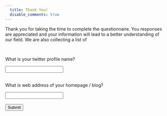 ```yaml
---
  title: Thank You!
  disable_comments: true
---
```


Thank you for taking the time to complete the questionnaire. You responses are 
appreciated and your information will lead to a better understanding of our 
field. We are also collecting a list of 

<form action=
"https://docs.google.com/spreadsheet/formResponse?hl=en_GB&amp;formkey=dHhmZ2k2U3RnZVA5VVlFdW51b1ZmRlE6MQ&amp;ifq"
method="post" id="ss-form" name="ss-form">
<br>

What is your twitter profile name?
<div class="errorbox-good">
  <div class="ss-item ss-text">
    <div class="ss-form-entry">
      <label class="ss-q-title" for="entry_0"></label> <input type="text"
      name="entry.0.single" value="" class="ss-q-short" id=
      "entry_0">
    </div>
  </div>
</div>
<br>

What is web address of your homepage / blog?
<div class="errorbox-good">
  <div class="ss-item ss-text">
    <div class="ss-form-entry">
      <label class="ss-q-title" for="entry_1"></label>
      <input type="text" name="entry.1.single" value=""
      class="ss-q-short" id="entry_1">
    </div>
  </div>
</div>
<br>
<input type="hidden" name="pageNumber" value="0">
<input type="hidden" name="backupCache" value="">

<div class="ss-item ss-navigate">
  <div class="ss-form-entry">
    <input type="submit" name="submit" value="Submit">
  </div>
</div>
</form>
